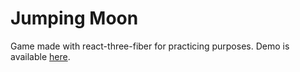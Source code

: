 # Jumping Moon

Game made with react-three-fiber for practicing purposes. Demo is available [here](https://jumping-moon.vercel.app/).
